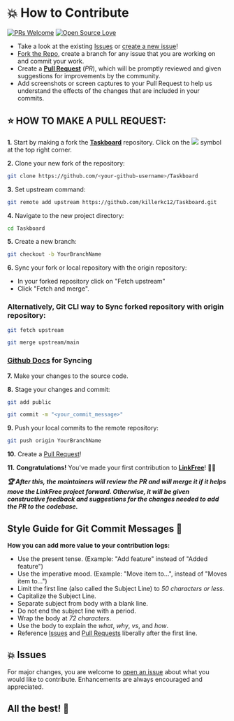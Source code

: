 # 💥 How to Contribute

[![PRs Welcome](https://img.shields.io/badge/PRs-welcome-brightgreen.svg?style=flat-square)](http://makeapullrequest.com)
[![Open Source Love](https://badges.frapsoft.com/os/v1/open-source.png?v=103)](https://github.com/ellerbrock/open-source-badges/)

- Take a look at the existing [Issues](https://github.com/killerkc12/Taskboard/issues) or [create a new issue](https://github.com/killerkc12/Taskboard/issues/new/choose)!
- [Fork the Repo](https://github.com/killerkc12/Taskboard/network/members), create a branch for any issue that you are working on and commit your work.
- Create a **[Pull Request](https://github.com/killerkc12/Taskboard/compare)** (*PR*), which will be promptly reviewed and given suggestions for improvements by the community.
- Add screenshots or screen captures to your Pull Request to help us understand the effects of the changes that are included in your commits.


## ⭐ HOW TO MAKE A PULL REQUEST:

**1.** Start by making a fork the [**Taskboard**](https://github.com/killerkc12/Taskboard) repository. Click on the <a href="https://github.com/killerkc12/Taskboard/network/members"><img src="https://img.icons8.com/ios/24/32CD32/code-fork.png"></a> symbol at the top right corner.

**2.** Clone your new fork of the repository:

```bash
git clone https://github.com/<your-github-username>/Taskboard
```

**3.** Set upstream command:
```bash
git remote add upstream https://github.com/killerkc12/Taskboard.git
```

**4.** Navigate to the new project directory:

```bash
cd Taskboard
```

**5.** Create a new branch:
```bash
git checkout -b YourBranchName
```

**6.** Sync your fork or local repository with the origin repository:
- In your forked repository click on "Fetch upstream"
- Click "Fetch and merge".


### Alternatively, Git CLI way to Sync forked repository with origin repository:
```bash
git fetch upstream
```
```bash
git merge upstream/main
```
### [Github Docs](https://docs.github.com/en/github/collaborating-with-pull-requests/addressing-merge-conflicts/resolving-a-merge-conflict-on-github) for Syncing


**7.** Make your changes to the source code.

**8.** Stage your changes and commit:

```bash
git add public
```

```bash
git commit -m "<your_commit_message>"
```

**9.** Push your local commits to the remote repository:

```bash
git push origin YourBranchName
```

**10.** Create a [Pull Request](https://help.github.com/en/github/collaborating-with-issues-and-pull-requests/creating-a-pull-request)!

**11.** **Congratulations!** You've made your first contribution to [**LinkFree**](https://github.com/killerkc12/Taskboard/graphs/contributors)! 🙌🏼

***:trophy: After this, the maintainers will review the PR and will merge it if it helps move the LinkFree project forward. Otherwise, it will be given constructive feedback and suggestions for the changes needed to add the PR to the codebase.***

## Style Guide for Git Commit Messages :memo:

**How you can add more value to your contribution logs:**

- Use the present tense. (Example: "Add feature" instead of "Added feature")
- Use the imperative mood. (Example: "Move item to...", instead of "Moves item to...")
- Limit the first line (also called the Subject Line) to *50 characters or less*.
- Capitalize the Subject Line.
- Separate subject from body with a blank line.
- Do not end the subject line with a period.
- Wrap the body at *72 characters*.
- Use the body to explain the *what*, *why*, *vs*, and *how*.
- Reference [Issues](https://github.com/killerkc12/Taskboard/issues) and [Pull Requests](https://github.com/killerkc12/Taskboard/pulls) liberally after the first line.


## 💥 Issues
For major changes, you are welcome to [open an issue](https://github.com/killerkc12/Taskboard/issues/new/choose) about what you would like to contribute. Enhancements are always encouraged and appreciated.


## All the best! 🥇
